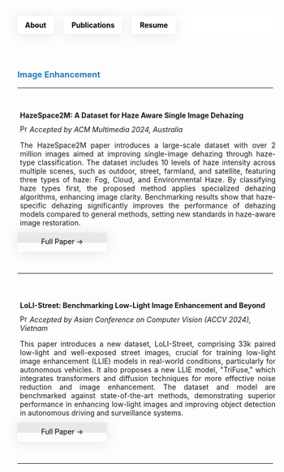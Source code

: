 <!-- Header Section -->
<header style="background-color: white; padding: 0; margin-bottom: 0; position: relative; height: 36px; border-radius: 4px; display: flex; align-items: center;">
  <nav style="margin: 0; padding: 0; width: 100%;">
    <ul style="list-style-type: none; padding: 0; margin: 0; display: flex; align-items: center; height: 100%;">
      <li style="margin: 0 20px 0 0; padding: 0; display: flex; align-items: center;">
        <a href="https://tanvirnwu.github.io/" style="color: black; text-decoration: none; padding: 9px 15px; border-radius: 4px; box-shadow: 0 2px 25px rgba(0, 0, 0, 0.1); transition: background-color 0.3s, color 0.3s; display: block;">
          <strong>About</strong>
        </a>
      </li>
      <li style="margin: 0 20px 0 0; padding: 0; display: flex; align-items: center;">
        <a href="https://tanvirnwu.github.io/pages/publications" style="color: black; text-decoration: none; padding: 9px 15px; border-radius: 4px; box-shadow: 0 2px 25px rgba(0, 0, 0, 0.1); transition: background-color 0.3s, color 0.3s; display: block;">
          <strong>Publications</strong>
        </a>
      </li>
      <li style="margin: 0; padding: 0; display: flex; align-items: center;">
        <a href="https://tanvirnwu.github.io/assets/TanvirResume.pdf" style="color: black; text-decoration: none; padding: 9px 15px; border-radius: 4px; box-shadow: 0 2px 25px rgba(0, 0, 0, 0.1); transition: background-color 0.3s, color 0.3s; display: block;">
          <strong>Resume</strong>
        </a>
      </li>
    </ul>
  </nav>
</header>

<style>
  /* CSS styles for hover effect */
  a:hover {
    background-color: #0066ff; /* Blue background on hover */
    color: white; /* White text on hover */
  }

  a:hover strong {
    color: white; /* Ensure bold text inside links also turns white */
  }

  li {
    margin: 0; /* Remove any unnecessary margin */
    padding: 0; /* Remove padding from list items */
  }

  a {
    display: inline-block; /* Make the anchor display as a block to fill its parent */
    height: 100%; /* Ensure the link fills the parent's height */
  }

  /* Common button styling for the header and Read Full Paper */
  .custom-button {
    color: black;
    text-decoration: none;
    padding: 9px 15px;
    border-radius: 4px;
    box-shadow: 0 2px 25px rgba(0, 0, 0, 0.1);
    transition: background-color 0.3s, color 0.3s;
    display: block;
    text-align: center;
  }

  .custom-button:hover {
    background-color: #267CB9; /* Blue background on hover (Blue: #0066ff)*/
    color: white; /* White text on hover */
  }
</style>


<h3 style="margin-top: 70px; color: #267CB9;">Image Enhancement</h3>
<hr>


<!-- Parent Container with Top Margin -->
<div style="margin-top: 20px; display: flex; justify-content: flex-start;">
    <!-- Right Column: Project Summary and Button -->
    <div style="flex: 1; display: flex; flex-direction: column; gap: 20px;">
      <!-- Project Summary Box -->
      <div style="border: 0px solid white; padding: 5px; width: 100%;">
      <h4>HazeSpace2M: A Dataset for Haze Aware Single Image Dehazing</h4>
      <p style="margin-top:-9px;"><img src="https://cdn-icons-png.flaticon.com/512/4220/4220391.png" alt="Presentation Icon" width="15" height="15"><I> Accepted by ACM Multimedia 2024, Australia</i></p>
      <p style="text-align: justify; margin-top: 3px;">
      The HazeSpace2M paper introduces a large-scale dataset with over 2 million images aimed at improving single-image dehazing through haze-type classification. The dataset includes 10 levels of haze intensity across multiple scenes, such as outdoor, street, farmland, and satellite, featuring three types of haze: Fog, Cloud, and Environmental Haze. By classifying haze types first, the proposed method applies specialized dehazing algorithms, enhancing image clarity. Benchmarking results show that haze-specific dehazing significantly improves the performance of dehazing models compared to general methods, setting new standards in haze-aware image restoration.
      </p>
      </div>     
      <!-- Read Full Paper Button -->
      <div style="margin-top: -28px; width: 35%; height:20px; text-align: center; background-color: #E8E8E8;">
        <a href="https://tanvirnwu.github.io/assets/papers/HazeSpace2M.pdf" class="custom-button" target="_blank">Full Paper →</a>
      </div>      
    </div>
</div>


<hr style="margin-top: 60px;">

<!-- Parent Container with Top Margin -->
<div style="margin-top: 30px; display: flex; justify-content: flex-start;">
    <!-- Right Column: Project Summary and Button -->
    <div style="flex: 1; display: flex; flex-direction: column; gap: 20px;">
      <!-- Project Summary Box -->
      <div style="border: 0px solid white; padding: 5px; width: 100%;">
      <h4>LoLI-Street: Benchmarking Low-Light Image Enhancement and Beyond</h4>
      <p style="margin-top:-9px;"><img src="https://cdn-icons-png.flaticon.com/512/4220/4220391.png" alt="Presentation Icon" width="15" height="15"><I> Accepted by Asian Conference on Computer Vision (ACCV 2024), Vietnam</i></p>
      <p style="text-align: justify; margin-top: 3px;">
      This paper introduces a new dataset, LoLI-Street, comprising 33k paired low-light and well-exposed street images, crucial for training low-light image enhancement (LLIE) models in real-world conditions, particularly for autonomous vehicles. It also proposes a new LLIE model, "TriFuse," which integrates transformers and diffusion techniques for more effective noise reduction and image enhancement. The dataset and model are benchmarked against state-of-the-art methods, demonstrating superior performance in enhancing low-light images and improving object detection in autonomous driving and surveillance systems.
      </p>
      </div>     
      <!-- Read Full Paper Button -->
      <div style="margin-top: -28px; width: 35%; height:20px; text-align: center; background-color: #E8E8E8;">
        <a href="https://tanvirnwu.github.io/assets/papers/LoLI-Street_ACCV_2024.pdf" class="custom-button" target="_blank">Full Paper →</a>
      </div>      
    </div>
</div>

<hr style="margin-top: 60px;">


